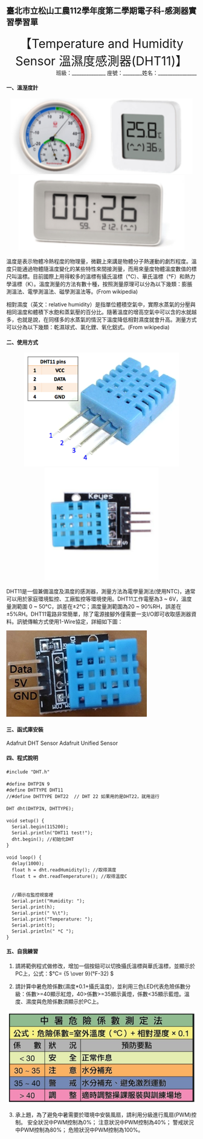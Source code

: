 ## 臺北市立松山工農112學年度第二學期電子科-感測器實習學習單 

<center><font size=6>【Temperature and Humidity Sensor 溫濕度感測器(DHT11)】</font></center>

<div style="text-align: right">班級：______________ 座號：________姓名：________________</div>

#### 一、溫溼度計

<center>
<img src="assets/clip_image002.png" alt="image" width="auto" height="200"><img src="assets/clip_image004.png" alt="image" width="auto" height="200"><img src="assets/clip_image006.png" alt="image" width="auto" height="200">
</center>


溫度是表示物體冷熱程度的物理量，微觀上來講是物體分子熱運動的劇烈程度。溫度只能通過物體隨溫度變化的某些特性來間接測量，而用來量度物體溫度數值的標尺叫溫標。目前國際上用得較多的溫標有攝氏溫標（°C）、華氏溫標（°F）和熱力學溫標（K）。溫度測量的方法有數十種，按照測量原理可以分為以下幾類：膨脹測溫法、電學測溫法、磁學測溫法等。(From wikipedia)

相對濕度（英文：relative humidity）是指單位體積空氣中，實際水蒸氣的分壓與相同溫度和體積下水飽和蒸氣壓的百分比。隨著溫度的增高空氣中可以含的水就越多，也就是說，在同樣多的水蒸氣的情況下溫度降低相對濕度就會升高。測量方式可以分為以下幾類：乾濕球式、氯化鋰、氧化鋁式。(From wikipedia)



#### 二、使用方式

<center>
<img src="assets/clip_image007.png" alt="image" width="auto" height="300">   <img src="assets/clip_image009.png" alt="image" width="auto" height="300">
</center>

DHT11是一個兼備溫度及濕度的感測器，測量方法為電學量測法(使用NTC)，通常可以用於家庭環境監控、工廠監控等環境使用。DHT11工作電壓為3 ~ 6V，溫度量測範圍 0 ~ 50°C，誤差在±2°C；濕度量測範圍為20 ~ 90%RH，誤差在±5%RH。DHT11電路非常簡單，除了電源接腳外僅需要一支I/O即可收取感測器資料。訊號傳輸方式使用1-Wire協定，詳細如下圖：

![img](assets/clip_image010.png)

#### 三、函式庫安裝

Adafruit DHT Sensor
Adafruit Unified Sensor


#### 四、程式說明

``` c{.line-numbers}
#include "DHT.h"

#define DHTPIN 9
#define DHTTYPE DHT11
//#define DHTTYPE DHT22  // DHT 22 如果用的是DHT22，就用這行

DHT dht(DHTPIN, DHTTYPE);

void setup() {
  Serial.begin(115200);
  Serial.println("DHT11 test!");
  dht.begin(); //初始化DHT
}

void loop() {
  delay(1000);
  float h = dht.readHumidity(); //取得濕度 
  float t = dht.readTemperature(); //取得溫度C


  //顯示在監控視窗裡
  Serial.print("Humidity: ");
  Serial.print(h);
  Serial.print(" %\t");
  Serial.print("Temperature: ");
  Serial.print(t);
  Serial.println(" *C ");
}
```

#### 五、自我練習

1. 請將範例程式做修改，增加一個按鈕可以切換攝氏溫標與華氏溫標，並顯示於PC上，公式：$°C= {5 \over 9}(°F-32) $ 

2. 請計算中暑危險係數(濕度*0.1+攝氏溫度)，並利用三色LED代表危險係數分級：係數>=40顯示紅燈，40>係數>=35顯示黃燈，係數<35顯示藍燈。溫度、濕度與危險係數須顯示於PC上。

<center>
<img src="assets/clip_image014.png" alt="image" width="auto" height="auto"> 
</center>


3. 承上題，為了避免中暑需要於環境中安裝風扇，請利用分級進行風扇(PWM)控制。
    安全狀況中PWM控制為0%；
    注意狀況中PWM控制為40%；
    警戒狀況中PWM控制為80%；
    危險狀況中PWM控制為100%。
